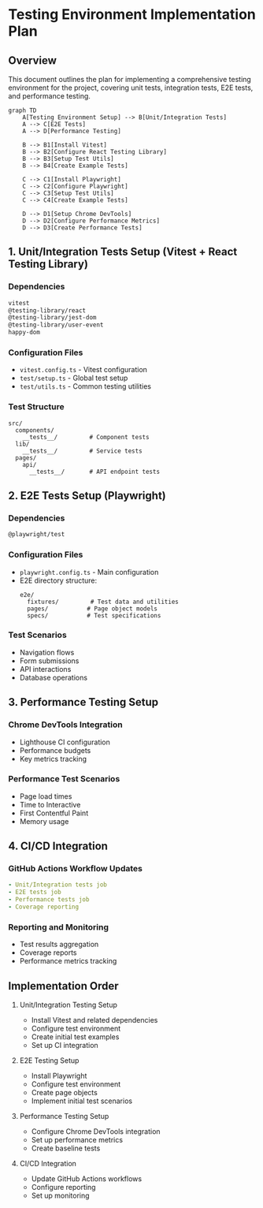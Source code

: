 # Testing Environment Implementation Plan

## Overview

This document outlines the plan for implementing a comprehensive testing environment for the project, covering unit tests, integration tests, E2E tests, and performance testing.

```mermaid
graph TD
    A[Testing Environment Setup] --> B[Unit/Integration Tests]
    A --> C[E2E Tests]
    A --> D[Performance Testing]
    
    B --> B1[Install Vitest]
    B --> B2[Configure React Testing Library]
    B --> B3[Setup Test Utils]
    B --> B4[Create Example Tests]
    
    C --> C1[Install Playwright]
    C --> C2[Configure Playwright]
    C --> C3[Setup Test Utils]
    C --> C4[Create Example Tests]
    
    D --> D1[Setup Chrome DevTools]
    D --> D2[Configure Performance Metrics]
    D --> D3[Create Performance Tests]
```

## 1. Unit/Integration Tests Setup (Vitest + React Testing Library)

### Dependencies
```bash
vitest
@testing-library/react
@testing-library/jest-dom
@testing-library/user-event
happy-dom
```

### Configuration Files
- `vitest.config.ts` - Vitest configuration
- `test/setup.ts` - Global test setup
- `test/utils.ts` - Common testing utilities

### Test Structure
```
src/
  components/
    __tests__/         # Component tests
  lib/
    __tests__/         # Service tests
  pages/
    api/
      __tests__/       # API endpoint tests
```

## 2. E2E Tests Setup (Playwright)

### Dependencies
```bash
@playwright/test
```

### Configuration Files
- `playwright.config.ts` - Main configuration
- E2E directory structure:
  ```
  e2e/
    fixtures/         # Test data and utilities
    pages/           # Page object models
    specs/           # Test specifications
  ```

### Test Scenarios
- Navigation flows
- Form submissions
- API interactions
- Database operations

## 3. Performance Testing Setup

### Chrome DevTools Integration
- Lighthouse CI configuration
- Performance budgets
- Key metrics tracking

### Performance Test Scenarios
- Page load times
- Time to Interactive
- First Contentful Paint
- Memory usage

## 4. CI/CD Integration

### GitHub Actions Workflow Updates
```yaml
- Unit/Integration tests job
- E2E tests job
- Performance tests job
- Coverage reporting
```

### Reporting and Monitoring
- Test results aggregation
- Coverage reports
- Performance metrics tracking

## Implementation Order

1. Unit/Integration Testing Setup
   - Install Vitest and related dependencies
   - Configure test environment
   - Create initial test examples
   - Set up CI integration

2. E2E Testing Setup
   - Install Playwright
   - Configure test environment
   - Create page objects
   - Implement initial test scenarios

3. Performance Testing Setup
   - Configure Chrome DevTools integration
   - Set up performance metrics
   - Create baseline tests

4. CI/CD Integration
   - Update GitHub Actions workflows
   - Configure reporting
   - Set up monitoring